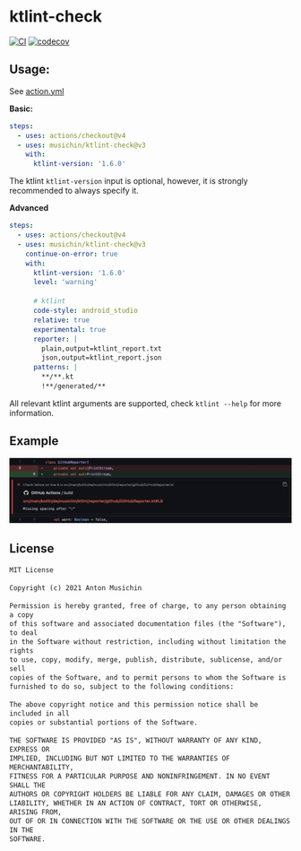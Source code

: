 # ktlint-check
[![CI](https://github.com/musichin/ktlint-check/actions/workflows/ci.yml/badge.svg)](https://github.com/musichin/ktlint-check/actions/workflows/ci.yml)
[![codecov](https://codecov.io/gh/musichin/ktlint-check/branch/main/graph/badge.svg?token=W2AT4FOVAH)](https://codecov.io/gh/musichin/ktlint-check)

## Usage:
See [action.yml](action.yml)

**Basic:**
```yaml
steps:
  - uses: actions/checkout@v4
  - uses: musichin/ktlint-check@v3
    with:
      ktlint-version: '1.6.0'
```
The ktlint `ktlint-version` input is optional, however, it is strongly recommended to always specify it.

**Advanced**
```yaml
steps:
  - uses: actions/checkout@v4
  - uses: musichin/ktlint-check@v3
    continue-on-error: true
    with:
      ktlint-version: '1.6.0'
      level: 'warning'

      # ktlint
      code-style: android_studio
      relative: true
      experimental: true
      reporter: |
        plain,output=ktlint_report.txt
        json,output=ktlint_report.json
      patterns: |
        **/**.kt
        !**/generated/**
```
All relevant ktlint arguments are supported, check `ktlint --help` for more information.

## Example
![](example.jpg)

## License

    MIT License

    Copyright (c) 2021 Anton Musichin

    Permission is hereby granted, free of charge, to any person obtaining a copy
    of this software and associated documentation files (the "Software"), to deal
    in the Software without restriction, including without limitation the rights
    to use, copy, modify, merge, publish, distribute, sublicense, and/or sell
    copies of the Software, and to permit persons to whom the Software is
    furnished to do so, subject to the following conditions:

    The above copyright notice and this permission notice shall be included in all
    copies or substantial portions of the Software.

    THE SOFTWARE IS PROVIDED "AS IS", WITHOUT WARRANTY OF ANY KIND, EXPRESS OR
    IMPLIED, INCLUDING BUT NOT LIMITED TO THE WARRANTIES OF MERCHANTABILITY,
    FITNESS FOR A PARTICULAR PURPOSE AND NONINFRINGEMENT. IN NO EVENT SHALL THE
    AUTHORS OR COPYRIGHT HOLDERS BE LIABLE FOR ANY CLAIM, DAMAGES OR OTHER
    LIABILITY, WHETHER IN AN ACTION OF CONTRACT, TORT OR OTHERWISE, ARISING FROM,
    OUT OF OR IN CONNECTION WITH THE SOFTWARE OR THE USE OR OTHER DEALINGS IN THE
    SOFTWARE.
 